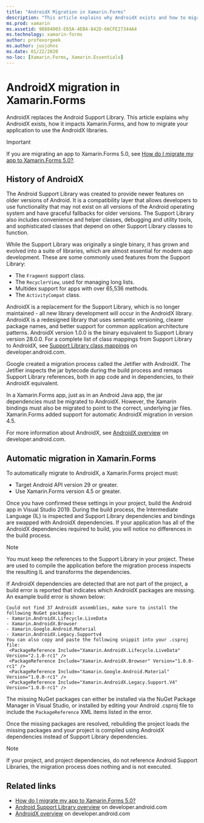 ```yaml
---
title: "AndroidX Migration in Xamarin.Forms"
description: "This article explains why AndroidX exists and how to migrate to AndroidX in your Xamarin.Forms app."
ms.prod: xamarin
ms.assetid: 98884003-E65A-4EB4-842D-66CFE27344A4
ms.technology: xamarin-forms
author: profexorgeek
ms.author: jusjohns
ms.date: 01/22/2020
no-loc: [Xamarin.Forms, Xamarin.Essentials]
---
```


# AndroidX migration in Xamarin.Forms

AndroidX replaces the Android Support Library. This article explains why AndroidX exists, how it impacts Xamarin.Forms, and how to migrate your application to use the AndroidX libraries.

> [!IMPORTANT]
> If you are migrating an app to Xamarin.Forms 5.0, see [How do I migrate my app to Xamarin.Forms 5.0?](~/xamarin-forms/troubleshooting/questions/forms5-migration.md).

## History of AndroidX

The Android Support Library was created to provide newer features on older versions of Android. It is a compatibility layer that allows developers to use functionality that may not exist on all versions of the Android operating system and have graceful fallbacks for older versions. The Support Library also includes convenience and helper classes, debugging and utility tools, and sophisticated classes that depend on other Support Library classes to function.

While the Support Library was originally a single binary, it has grown and evolved into a suite of libraries, which are almost essential for modern app development. These are some commonly used features from the Support Library:

- The `Fragment` support class.
- The `RecyclerView`, used for managing long lists.
- Multidex support for apps with over 65,536 methods.
- The `ActivityCompat` class.

AndroidX is a replacement for the Support Library, which is no longer maintained - all new library development will occur in the AndroidX library. AndroidX is a redesigned library that uses semantic versioning, clearer package names, and better support for common application architecture patterns. AndroidX version 1.0.0 is the binary equivalent to Support Library version 28.0.0. For a complete list of class mappings from Support Library to AndroidX, see [Support Library class mappings](https://developer.android.com/jetpack/androidx/migrate/class-mappings) on developer.android.com.

Google created a migration process called the Jetifier with AndroidX. The Jetifier inspects the jar bytecode during the build process and remaps Support Library references, both in app code and in dependencies, to their AndroidX equivalent.

In a Xamarin.Forms app, just as in an Android Java app, the jar dependencies must be migrated to AndroidX. However, the Xamarin bindings must also be migrated to point to the correct, underlying jar files. Xamarin.Forms added support for automatic AndroidX migration in version 4.5.

For more information about AndroidX, see [AndroidX overview](https://developer.android.com/jetpack/androidx) on developer.android.com.

## Automatic migration in Xamarin.Forms

To automatically migrate to AndroidX, a Xamarin.Forms project must:

- Target Android API version 29 or greater.
- Use Xamarin.Forms version 4.5 or greater.

Once you have confirmed these settings in your project, build the Android app in Visual Studio 2019. During the build process, the Intermediate Language (IL) is inspected and Support Library dependencies and bindings are swapped with AndroidX dependencies. If your application has all of the AndroidX dependencies required to build, you will notice no differences in the build process.

> [!NOTE]
> You must keep the references to the Support Library in your project. These are used to compile the application before the migration process inspects the resulting IL and transforms the dependencies.

If AndroidX dependencies are detected that are not part of the project, a build error is reported that indicates which AndroidX packages are missing. An example build error is shown below:

```
Could not find 37 AndroidX assemblies, make sure to install the following NuGet packages:
- Xamarin.AndroidX.Lifecycle.LiveData
- Xamarin.AndroidX.Browser
- Xamarin.Google.Android.Material
- Xamarin.AndroidX.Legacy.Supportv4
You can also copy and paste the following snippit into your .csproj file:
 <PackageReference Include="Xamarin.AndroidX.Lifecycle.LiveData" Version="2.1.0-rc1" />
 <PackageReference Include="Xamarin.AndroidX.Browser" Version="1.0.0-rc1" />
 <PackageReference Include="Xamarin.Google.Android.Material" Version="1.0.0-rc1" />
 <PackageReference Include="Xamarin.AndroidX.Legacy.Support.V4" Version="1.0.0-rc1" />
```

The missing NuGet packages can either be installed via the NuGet Package Manager in Visual Studio, or installed by editing your Android .csproj file to include the `PackageReference` XML items listed in the error.

Once the missing packages are resolved, rebuilding the project loads the missing packages and your project is compiled using AndroidX dependencies instead of Support Library dependencies.

> [!NOTE]
> If your project, and project dependencies, do not reference Android Support Libraries, the migration process does nothing and is not executed.

## Related links

- [How do I migrate my app to Xamarin.Forms 5.0?](~/xamarin-forms/troubleshooting/questions/forms5-migration.md)
- [Android Support Library overview](https://developer.android.com/topic/libraries/support-library/index) on developer.android.com
- [AndroidX overview](https://developer.android.com/jetpack/androidx) on developer.android.com
